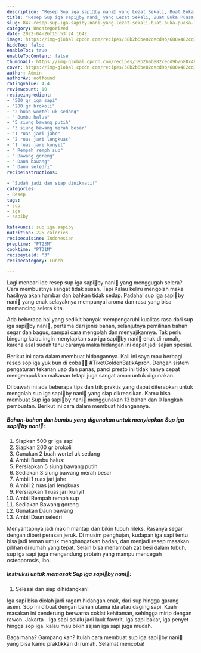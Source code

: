 ```yaml
---
description: "Resep Sup iga sapi🍲by nani🌼 yang Lezat Sekali, Buat Buka Puasa Lezat"
title: "Resep Sup iga sapi🍲by nani🌼 yang Lezat Sekali, Buat Buka Puasa Lezat"
slug: 847-resep-sup-iga-sapiby-nani-yang-lezat-sekali-buat-buka-puasa-lezat
category: Uncategorized
date: 2022-04-26T15:53:24.164Z
image: https://img-global.cpcdn.com/recipes/38b2b6be82cecd9b/680x482cq70/sup-iga-sapiby-nani-foto-resep-utama.jpg
hideToc: false
enableToc: true
enableTocContent: false
thumbnail: https://img-global.cpcdn.com/recipes/38b2b6be82cecd9b/680x482cq70/sup-iga-sapiby-nani-foto-resep-utama.jpg
cover: https://img-global.cpcdn.com/recipes/38b2b6be82cecd9b/680x482cq70/sup-iga-sapiby-nani-foto-resep-utama.jpg
author: Admin
authorAv: notfound
ratingvalue: 4.4
reviewcount: 10
recipeingredient:
- "500 gr iga sapi"
- "200 gr brokoli"
- "2 buah wortel uk sedang"
- " Bumbu halus"
- "5 siung bawang putih"
- "3 siung bawang merah besar"
- "1 ruas jari jahe"
- "2 ruas jari lengkuas"
- "1 ruas jari kunyit"
- " Rempah remph sup"
- " Bawang goreng"
- " Daun bawang"
- " Daun seledri"
recipeinstructions:

- "Sudah jadi dan siap dinikmati!"
categories:
- Resep
tags:
- sup
- iga
- sapiby

katakunci: sup iga sapiby 
nutrition: 225 calories
recipecuisine: Indonesian
preptime: "PT23M"
cooktime: "PT31M"
recipeyield: "3"
recipecategory: Lunch

---
```



Lagi mencari ide resep sup iga sapi🍲by nani🌼 yang menggugah selera? Cara membuatnya sangat tidak susah. Tapi Kalau keliru mengolah maka hasilnya akan hambar dan bahkan tidak sedap. Padahal sup iga sapi🍲by nani🌼 yang enak selayaknya mempunyai aroma dan rasa yang bisa memancing selera kita.


Ada beberapa hal yang sedikit banyak mempengaruhi kualitas rasa dari sup iga sapi🍲by nani🌼, pertama dari jenis bahan, selanjutnya pemilihan bahan segar dan bagus, sampai cara mengolah dan menyajikannya. Tak perlu bingung kalau ingin menyiapkan sup iga sapi🍲by nani🌼 enak di rumah, karena asal sudah tahu caranya maka hidangan ini dapat jadi sajian spesial.

Berikut ini cara dalam membuat hidangannya. Kali ini saya mau berbagi resep sop iga yuk bun di coba🥰🥰 #TiketGoldenBatikApron. Dengan sistem pengaturan tekanan uap dan panas, panci presto ini tidak hanya cepat mengempukkan makanan tetapi juga sangat aman untuk digunakan.


Di bawah ini ada beberapa tips dan trik praktis yang dapat diterapkan untuk mengolah sup iga sapi🍲by nani🌼 yang siap dikreasikan. Kamu bisa membuat Sup iga sapi🍲by nani🌼 menggunakan 13 bahan dan 0 langkah pembuatan. Berikut ini cara dalam membuat hidangannya.

<!--inarticleads1-->

##### Bahan-bahan dan bumbu yang digunakan untuk menyiapkan Sup iga sapi🍲by nani🌼:

1. Siapkan 500 gr iga sapi
1. Siapkan 200 gr brokoli
1. Gunakan 2 buah wortel uk sedang
1. Ambil  Bumbu halus:
1. Persiapkan 5 siung bawang putih
1. Sediakan 3 siung bawang merah besar
1. Ambil 1 ruas jari jahe
1. Ambil 2 ruas jari lengkuas
1. Persiapkan 1 ruas jari kunyit
1. Ambil  Rempah remph sup
1. Sediakan  Bawang goreng
1. Gunakan  Daun bawang
1. Ambil  Daun seledri


Menyantapnya jadi makin mantap dan bikin tubuh rileks. Rasanya segar dengan diberi perasan jeruk. Di musim penghujan, kudapan iga sapi tentu bisa jadi teman untuk menghangatkan badan, dan menjadi resep masakan pilihan di rumah yang tepat. Selain bisa menambah zat besi dalam tubuh, sup iga sapi juga mengandung protein yang mampu mencegah osteoporosis, lho. 

<!--inarticleads2-->

##### Instruksi untuk memasak Sup iga sapi🍲by nani🌼:


1. Selesai dan siap dihidangkan!

Iga sapi bisa diolah jadi ragam hidangan enak, dari sup hingga garang asem. Sop ini dibuat dengan bahan utama ida atau daging sapi. Kuah masakan ini cenderung berwarna coklat kehitaman, sehingga mirip dengan rawon. Jakarta - Iga sapi selalu jadi lauk favorit. Iga sapi bakar, iga penyet hingga sop iga. kalau mau bikin sajian iga sapi juga mudah. 

Bagaimana? Gampang kan? Itulah cara membuat sup iga sapi🍲by nani🌼 yang bisa kamu praktikkan di rumah. Selamat mencoba!
